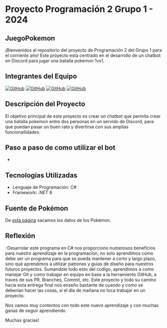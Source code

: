 # Proyecto Programación 2 Grupo 1 - 2024
## JuegoPokemon

¡Bienvenidos al repositorio del proyecto de Programación 2 del Grupo 1 para el corriente año! Este proyecto esta centrado en el desarrollo de un chatbot en Discord para jugar una batalla pokemon 1vs1.

## Integrantes del Equipo

[![GitHub](https://img.shields.io/badge/GitHub-Gaston%20Grane-blue.svg)](https://github.com/GastonGrane)
[![GitHub](https://img.shields.io/badge/GitHub-Guzman%20Zugnoni-green.svg)](https://github.com/zugnoniguz)
[![GitHub](https://img.shields.io/badge/GitHub-Axel%20Hernandez-orange.svg)](https://github.com/axelher006)
[![GitHub](https://img.shields.io/badge/GitHub-Sharon%20Bentos-red.svg)](https://github.com/SharonBentos)

## Descripción del Proyecto

El objetivo principal de este proyecto es crear un chatbot que permita crear una batalla pokemon entre dos personas en un servido de Discord, para que puedan pasar un buen rato y divertirse con sus amplias funcionailidades.

## Paso a paso de como utilizar el bot

- 

## Tecnologías Utilizadas

- Lenguaje de Programación: C#
- Framework: .NET 8

## Fuente de Pokémon
De [esta página](https://pokemondb.net/pokedex/game/red-blue-yellow) sacamos
los datos de los Pokémon.

## Reflexión

-Desarrolar este programa en C# nos proporciono numerosos beneficios para nuestro aprendizaje en la programacion, no solo 
aprendimos como debe ser un programa para que se pueda mantener a corto y largo plazo, sino que aprendimos a utilizar patrones
y guias de diseño para nuestros futuros proyectos. Sumandole todo esto del codigo, aprendimos a como manejar Git y como trabajar 
en equipo en base a la herramiento GitHub, a traves de sus PR, Branches, Commit, etc. Este proyecto y todo su camino hacia esta 
entrega final nos enseño bastante de cuando y como se deberian hacer las cosas, si el dia de mañana no toca trabajar en un proyecto.

Nos vamos muy contentos con todo este nuevo aprendizaje y con muchas ganas de seguir aprendiendo.

Muchas gracias!